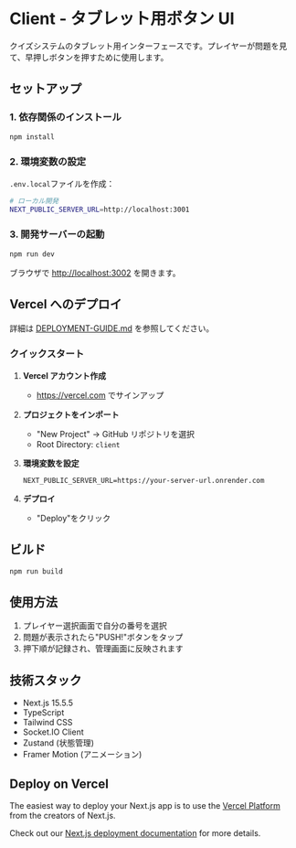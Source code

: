 # Client - タブレット用ボタン UI

クイズシステムのタブレット用インターフェースです。プレイヤーが問題を見て、早押しボタンを押すために使用します。

## セットアップ

### 1. 依存関係のインストール

```bash
npm install
```

### 2. 環境変数の設定

`.env.local`ファイルを作成：

```bash
# ローカル開発
NEXT_PUBLIC_SERVER_URL=http://localhost:3001
```

### 3. 開発サーバーの起動

```bash
npm run dev
```

ブラウザで [http://localhost:3002](http://localhost:3002) を開きます。

## Vercel へのデプロイ

詳細は [DEPLOYMENT-GUIDE.md](../docs/DEPLOYMENT-GUIDE.md) を参照してください。

### クイックスタート

1. **Vercel アカウント作成**

    - https://vercel.com でサインアップ

2. **プロジェクトをインポート**

    - "New Project" → GitHub リポジトリを選択
    - Root Directory: `client`

3. **環境変数を設定**

    ```
    NEXT_PUBLIC_SERVER_URL=https://your-server-url.onrender.com
    ```

4. **デプロイ**
    - "Deploy"をクリック

## ビルド

```bash
npm run build
```

## 使用方法

1. プレイヤー選択画面で自分の番号を選択
2. 問題が表示されたら"PUSH!"ボタンをタップ
3. 押下順が記録され、管理画面に反映されます

## 技術スタック

-   Next.js 15.5.5
-   TypeScript
-   Tailwind CSS
-   Socket.IO Client
-   Zustand (状態管理)
-   Framer Motion (アニメーション)

## Deploy on Vercel

The easiest way to deploy your Next.js app is to use the [Vercel Platform](https://vercel.com/new?utm_medium=default-template&filter=next.js&utm_source=create-next-app&utm_campaign=create-next-app-readme) from the creators of Next.js.

Check out our [Next.js deployment documentation](https://nextjs.org/docs/app/building-your-application/deploying) for more details.
